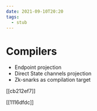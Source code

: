 ```yaml
---
date: 2021-09-10T20:20
tags: 
  - stub
---
```


# Compilers

- Endpoint projection
- Direct State channels projection
- Zk-snarks as compilation target

[[cb212ef7]]

[[1116dfdc]]
